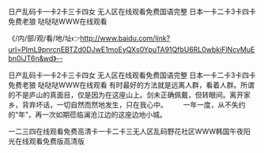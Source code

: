 日产乱码卡一卡2卡三卡四女
无人区在线观看免费国语完整
日本一卡二卡3卡四卡免费老狼
哒哒哒WWW在线观看


《/内/部/观/看/地/址👉http://www.baidu.com/link?url=PImL9pnrcnEBTZd0DJwE1moEyQXs0YpuTA91QfbU6RL0wbkiFlNcvMuEbn0iJT6n&wd》--

日产乱码卡一卡2卡三卡四女
无人区在线观看免费国语完整
日本一卡二卡3卡四卡免费老狼
哒哒哒WWW在线观看
有时最好的方法就是远离人群，看着人群。所谓的不是庐山的真面目，仅是因为在这座山上。剑未正确佩戴，但转眼间。离开家乡，背弃坏话，一切自然而然地发生，只在我心中。
　　一年一度，从不失约的“年”，再一次如期莅临澜沧江边的这座边地小城。





一二三四在线观看免费高清卡一卡二卡三无人区乱码野花社区WWW韩国午夜阳光在线观看免费版高清版
